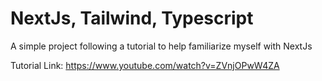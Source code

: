 # NextJs, Tailwind, Typescript

A simple project following a tutorial to help familiarize myself with NextJs

Tutorial Link: https://www.youtube.com/watch?v=ZVnjOPwW4ZA